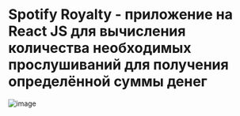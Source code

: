 # Spotify Royalty - приложение на React JS для вычисления количества необходимых прослушиваний для получения определённой суммы денег

<img src="https://i.ibb.co/Y22jV7b/image.png" alt="image" border="0">

